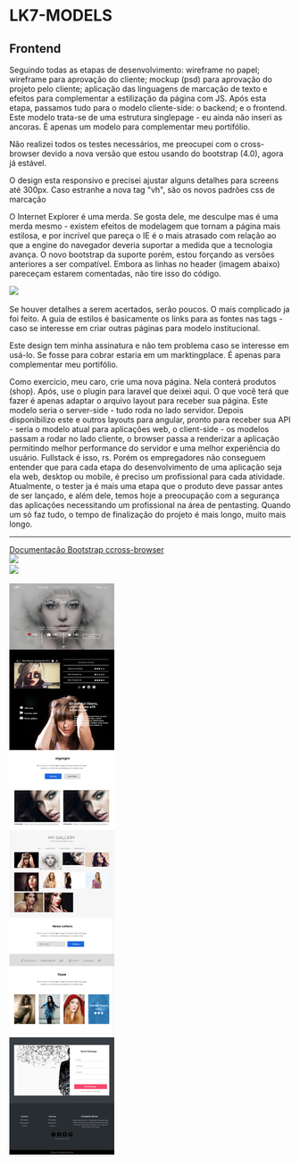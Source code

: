 # LK7-MODELS

## Frontend

<p>Seguindo todas as etapas de desenvolvimento: wireframe no papel; wireframe para aprovação do cliente; mockup (psd) para aprovação do projeto pelo cliente; aplicação das linguagens de marcação de texto e efeitos para complementar a estilização da página com JS. Após esta etapa, passamos tudo para o modelo cliente-side: o backend; e o frontend. Este modelo trata-se de uma estrutura singlepage - eu ainda não inseri as ancoras. É apenas um modelo para complementar meu portifólio.</p>

<p>Não realizei todos os testes necessários, me preocupei com o cross-browser devido a nova versão que estou usando do bootstrap (4.0), agora já estável.</p>

<p>O design esta responsivo e precisei ajustar alguns detalhes para screens até 300px. Caso estranhe a nova tag "vh", são os novos padrões css de marcação</p>

<p>O Internet Explorer é uma merda. Se gosta dele, me desculpe mas é uma merda mesmo - existem efeitos de modelagem que tornam a página mais estilosa, e por incrível que pareça o IE é o mais atrasado com relação ao que a engine do navegador deveria suportar a medida que a tecnologia avança. O novo bootstrap da suporte porém, estou forçando as versões anteriores a ser compatível. Embora as linhas no header (imagem abaixo) pareceçam estarem comentadas, não tire isso do código.</p>
<img src="https://s14.postimg.org/yy70l54hd/image.png" widht="200" heigth="200"><br>

<p>Se houver detalhes a serem acertados, serão poucos. O mais complicado ja foi feito. A guia de estilos é basicamente os links para as fontes nas tags - caso se interesse em criar outras páginas para modelo institucional.</p>

<p>Este design tem minha assinatura e não tem problema caso se interesse em usá-lo. Se fosse para cobrar estaria em um marktingplace. É apenas para complementar meu portifólio.</p>

<p>Como exercício, meu caro, crie uma nova página. Nela conterá produtos (shop). Após, use o plugin para laravel que deixei aqui. O que você terá que fazer é apenas adaptar o arquivo layout para receber sua página. Este modelo seria o server-side - tudo roda no lado servidor. Depois disponibilizo este e outros layouts para angular, pronto para receber sua API - seria o modelo atual para aplicações web, o client-side - os modelos passam a rodar no lado cliente, o browser passa a renderizar a aplicação permitindo melhor performance do servidor e uma melhor experiência do usuário. Fullstack é isso, rs. Porém os empregadores não conseguem entender que para cada etapa do desenvolvimento de uma aplicação seja ela web, desktop ou mobile, é preciso um profissional para cada atividade. Atualmente, o tester ja é mais uma etapa que o produto deve passar antes de ser lançado, e além dele, temos hoje a preocupação com a segurança das aplicações necessitando um profissional na área de pentasting. Quando um só faz tudo, o tempo de finalização do projeto é mais longo, muito mais longo.</p>

<hr>

<a href="https://getbootstrap.com/docs/4.0/getting-started/browsers-devices/">Documentação Bootstrap ccross-browser</a>
<br>
<img src="https://s14.postimg.org/3oohuqd0x/image.png" widht="900" heigth="100"><br>
<img src="https://s14.postimg.org/epjmzd7q9/image.png" widht="900" heigth="200"><br>

<img src="https://raw.githubusercontent.com/EuFreela/WebDesign-LK7-MODELS/master/artwork/LK7-Models.jpg" widht="900" heigth="200"><br>
